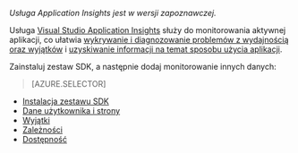 
*Usługa Application Insights jest w wersji zapoznawczej.*

<a name="selector1"></a>

Usługa [Visual Studio Application Insights](../articles/application-insights/app-insights-overview.md) służy do monitorowania aktywnej aplikacji, co ułatwia [wykrywanie i diagnozowanie problemów z wydajnością oraz wyjątków](../articles/application-insights/app-insights-detect-triage-diagnose.md) i [uzyskiwanie informacji na temat sposobu użycia aplikacji](../articles/application-insights/app-insights-overview-usage.md). 

Zainstaluj zestaw SDK, a następnie dodaj monitorowanie innych danych:

> [AZURE.SELECTOR]
- [Instalacja zestawu SDK](../articles/application-insights/app-insights-asp-net.md#selector1)
- [Dane użytkownika i strony](../articles/application-insights/app-insights-javascript.md#selector1)
- [Wyjątki](../articles/application-insights/app-insights-asp-net-exceptions.md#selector1)
- [Zależności](../articles/application-insights/app-insights-asp-net-dependencies.md#selector1)
- [Dostępność](../articles/application-insights/app-insights-monitor-web-app-availability.md#selector1)




<!--HONumber=Jun16_HO2-->


